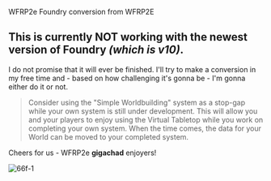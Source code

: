 WFRP2e Foundry conversion from WFRP2E

## This is currently NOT working with the newest version of Foundry *(which is v10)*.

I do not promise that it will ever be finished. I'll try to make a conversion in my free time and - based on how challenging it's gonna be - I'm gonna either do it or not.

> Consider using the "Simple Worldbuilding" system as a stop-gap while your own system is still under development. This will allow you and your players to enjoy using the Virtual Tabletop while you work on completing your own system. When the time comes, the data for your World can be moved to your completed system.

Cheers for us - WFRP2e **gigachad** enjoyers! 

![66f-1](https://user-images.githubusercontent.com/28755235/204162433-0898ecf0-9435-426f-85d2-00245c212eab.jpg)
